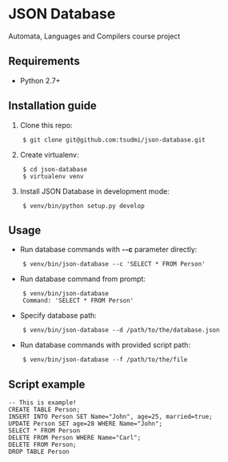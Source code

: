 # JSON Database
Automata, Languages and Compilers course project

## Requirements
* Python 2.7+

## Installation guide
1. Clone this repo:
```
    $ git clone git@github.com:tsudmi/json-database.git
```    
2. Create virtualenv:
```
    $ cd json-database
    $ virtualenv venv
```

3. Install JSON Database in development mode:
```
    $ venv/bin/python setup.py develop
```

## Usage
* Run database commands with **--c** parameter directly:
```
    $ venv/bin/json-database --c 'SELECT * FROM Person'
```
* Run database command from prompt:
```
    $ venv/bin/json-database
    Command: 'SELECT * FROM Person'
```
* Specify database path:
```
    $ venv/bin/json-database --d /path/to/the/database.json
```
* Run database commands with provided script path:
```
    $ venv/bin/json-database --f /path/to/the/file
```

## Script example
```
-- This is example!
CREATE TABLE Person;
INSERT INTO Person SET Name="John", age=25, married=true;
UPDATE Person SET age=28 WHERE Name="John";
SELECT * FROM Person
DELETE FROM Person WHERE Name="Carl";
DELETE FROM Person;
DROP TABLE Person
```
